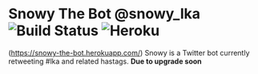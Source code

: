 # Snowy The Bot @snowy_lka  ![Build Status](https://travis-ci.org/rifhanakram/snowy-the-bot.svg)   ![Heroku](https://heroku-badge.herokuapp.com/?app=snowy-the-bot)
(https://snowy-the-bot.herokuapp.com/)
Snowy is a Twitter bot currently retweeting #lka and related hastags. 
<b>Due to upgrade soon</b>
